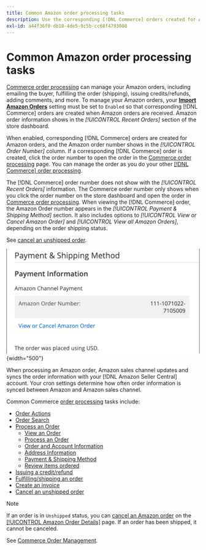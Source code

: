 ```yaml
---
title: Common Amazon order processing tasks
description: Use the corresponding [!DNL Commerce] orders created for Amazon orders to manage order activity and processing in the [!UICONTROL Commerce] Admin.
exl-id: a44f36f0-db18-4de5-9c5b-cc68f4793008
---
```

# Common Amazon order processing tasks

[Commerce order processing](https://experienceleague.adobe.com/docs/commerce-admin/stores-sales/order-management/orders/order-processing.html#process-an-order) can manage your Amazon orders, including emailing the buyer, fulfilling the order (shipping), issuing credits/refunds, adding comments, and more. To manage your Amazon orders, your [**Import Amazon Orders**](./order-settings.md) setting must be set to `Enabled` so that corresponding [!DNL Commerce] orders are created when Amazon orders are received. Amazon order information shows in the *[!UICONTROL Recent Orders]* section of the store dashboard.

When enabled, corresponding [!DNL Commerce] orders are created for Amazon orders, and the Amazon order number shows in the _[!UICONTROL Order Number]_ column. If a corresponding [!DNL Commerce] order is created, click the order number to open the order in the [Commerce order processing](https://experienceleague.adobe.com/docs/commerce-admin/stores-sales/order-management/orders/order-processing.html#process-an-order) page. You can manage the order as you do your other [[!DNL Commerce] order processing](https://experienceleague.adobe.com/docs/commerce-admin/stores-sales/order-management/orders/order-processing.html#process-an-order).

The [!DNL Commerce] order number does not show with the _[!UICONTROL Recent Orders]_ information. The Commerce order number only shows when you click the order number on the store dashboard and open the order in [Commerce order processing](https://experienceleague.adobe.com/docs/commerce-admin/stores-sales/order-management/orders/order-processing.html#process-an-order). When viewing the [!DNL Commerce] order, the Amazon Order number appears in the *[!UICONTROL Payment & Shipping Method]* section. It also includes options to *[!UICONTROL View or Cancel Amazon Order]* and *[!UICONTROL View all Amazon Orders]*, depending on the order shipping status.

See [cancel an unshipped order](./cancel-unshipped-order.md).

![Amazon Order info in the Commerce order](assets/amazon-order-number-payment-info.png){width="500"}

When processing an Amazon order, Amazon sales channel updates and syncs the order information with your [!DNL Amazon Seller Central] account. Your cron settings determine how often order information is synced between Amazon and Amazon sales channel.

Common Commerce [order processing](https://experienceleague.adobe.com/docs/commerce-admin/stores-sales/order-management/orders/order-processing.html#process-an-order) tasks include:

- [Order Actions](https://experienceleague.adobe.com/docs/commerce-admin/stores-sales/order-management/orders/orders.html#actions)
- [Order Search](https://experienceleague.adobe.com/docs/commerce-admin/stores-sales/order-management/orders/orders.html#order-search)
- [Process an Order](https://experienceleague.adobe.com/docs/commerce-admin/stores-sales/order-management/orders/order-processing.html#process-an-order)
  - [View an Order](https://experienceleague.adobe.com/docs/commerce-admin/stores-sales/order-management/orders/order-processing.html#process-an-order#view-an-order)
  - [Process an Order](https://experienceleague.adobe.com/docs/commerce-admin/stores-sales/order-management/orders/order-processing.html#process-an-order#process-an-order)
  - [Order and Account Information](https://experienceleague.adobe.com/docs/commerce-admin/stores-sales/order-management/orders/order-processing.html#process-an-order#order-and-account-information)
  - [Address Information](https://experienceleague.adobe.com/docs/commerce-admin/stores-sales/order-management/orders/order-processing.html#process-an-order#address-information)
  - [Payment & Shipping Method](https://experienceleague.adobe.com/docs/commerce-admin/stores-sales/order-management/orders/order-processing.html#process-an-order#payment--shipping-method)
  - [Review items ordered](https://experienceleague.adobe.com/docs/commerce-admin/stores-sales/order-management/orders/order-processing.html#process-an-order#review-items-ordered)
- [Issuing a credit/refund](https://experienceleague.adobe.com/docs/commerce-admin/stores-sales/order-management/credit-memos/credit-memo-create.html)
- [Fulfilling/shipping an order](https://experienceleague.adobe.com/docs/commerce-admin/stores-sales/order-management/shipments.html#create-a-shipment)
- [Create an invoice](https://experienceleague.adobe.com/docs/commerce-admin/stores-sales/order-management/invoices.html#create-an-invoice)
- [Cancel an unshipped order](./cancel-unshipped-order.md)

>[!NOTE]
>
>If an order is in `Unshipped` status, you can [cancel an Amazon order](./cancel-unshipped-order.md) on the [[!UICONTROL Amazon Order Details]](./amazon-order-details.md) page. If an order has been shipped, it cannot be canceled.

See [Commerce Order Management](https://experienceleague.adobe.com/docs/commerce-admin/stores-sales/introduction.html#order-management-and-operations).
